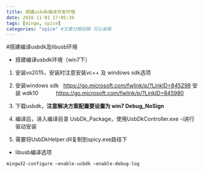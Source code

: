 ```yaml
---
title: 搭建usbdk编译开发环境
date: 2018-11-01 17:05:39
tags: [mingw, spice]
categories: "spice" #文章分類目錄 可以省略
---
```


#搭建编译usbdk及libusb环境

* 搭建编译usbdk环境（win7下）
1. 安装vs2015，安装时注意安装vc++ 及 windows sdk选项
2. 安装windows sdk&#160;&#160; https://go.microsoft.com/fwlink/p/?LinkID=845298
   安装    wdk10&#160;&#160;&#160;&#160;&#160;&#160;&#160;&#160;&#160;&#160;&#160; https://go.microsoft.com/fwlink/p/?LinkID=845980

3. 下载usbdk，**注意解决方案配置要设置为 win7 Debug_NoSign**

4. 编译后，进入编译目录 UsbDk_Package，使用UsbDkController.exe -i进行驱动安装
5. 需要将UsbDkHelper.dll复制到spicy.exe路径下

* libusb编译选项
```
mingw32-configure –enable-usbdk –enable-debug-log
```
